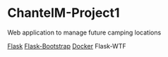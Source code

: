 # ChantelM-Project1
Web application to manage future camping locations

[Flask](https://flask.palletsprojects.com/en/2.1.x/)
[Flask-Bootstrap](https://pythonhosted.org/Flask-Bootstrap/)
[Docker](https://www.docker.com/)
Flask-WTF
